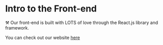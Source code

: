 # Intro to the Front-end

⚒ Our front-end is built with LOTS of love through the React.js library and framework. 

You can check out our website [here](https://yumz.netlify.app/)